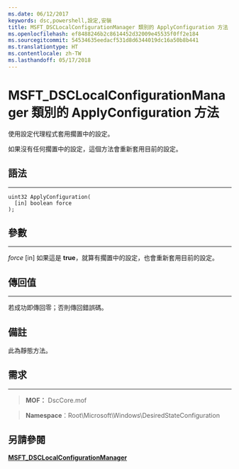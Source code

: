 ```yaml
---
ms.date: 06/12/2017
keywords: dsc,powershell,設定,安裝
title: MSFT_DSCLocalConfigurationManager 類別的 ApplyConfiguration 方法
ms.openlocfilehash: ef8488246b2c8614452d32009e45535f0ff2e184
ms.sourcegitcommit: 54534635eedacf531d8d6344019dc16a50b8b441
ms.translationtype: HT
ms.contentlocale: zh-TW
ms.lasthandoff: 05/17/2018
---
```

# <a name="applyconfiguration-method-of-the-msftdsclocalconfigurationmanager-class"></a>MSFT_DSCLocalConfigurationManager 類別的 ApplyConfiguration 方法

使用設定代理程式套用擱置中的設定。

如果沒有任何擱置中的設定，這個方法會重新套用目前的設定。


## <a name="syntax"></a>語法
------

```mof
uint32 ApplyConfiguration(
  [in] boolean force
);
```

## <a name="parameters"></a>參數
----------

*force* \[in\] 如果這是 **true**，就算有擱置中的設定，也會重新套用目前的設定。

## <a name="return-value"></a>傳回值
------------

若成功即傳回零；否則傳回錯誤碼。

## <a name="remarks"></a>備註

此為靜態方法。

## <a name="requirements"></a>需求
------------
>**MOF：** DscCore.mof

>**Namespace**：Root\Microsoft\Windows\DesiredStateConfiguration


## <a name="see-also"></a>另請參閱


[**MSFT_DSCLocalConfigurationManager**](msft-dsclocalconfigurationmanager.md)
